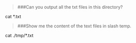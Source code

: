 >###Can you output all the txt files in this directory?

cat *.txt

>###Show me the content of the text files in slash temp.

cat ./tmp/*.txt
